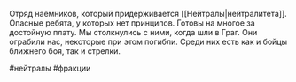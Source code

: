 Отряд наёмников, который придерживается [[Нейтралы|нейтралитета]]. Опасные ребята, у которых нет принципов. Готовы на многое за достойную плату. Мы столкнулись с ними, когда шли в Граг. Они ограбили нас, некоторые при этом погибли.
Среди них есть как и бойцы ближнего боя, так и стрелки.

#нейтралы #фракции 
